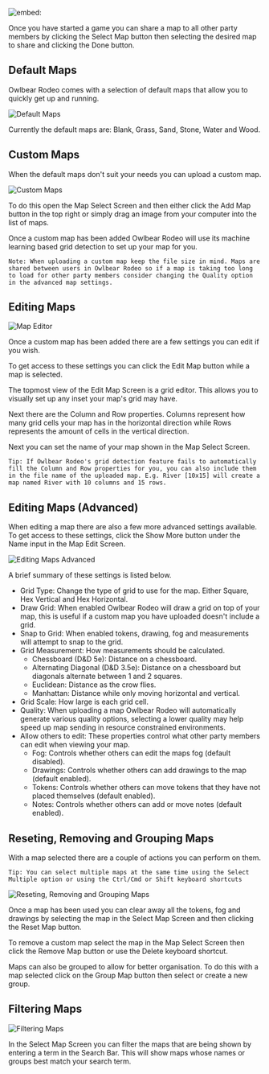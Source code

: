 ![embed:](https://www.youtube.com/embed/ztLDznOpmsg)

Once you have started a game you can share a map to all other party members by clicking the Select Map button then selecting the desired map to share and clicking the Done button.

## Default Maps

Owlbear Rodeo comes with a selection of default maps that allow you to quickly get up and running.

![Default Maps](defaultMaps)

Currently the default maps are: Blank, Grass, Sand, Stone, Water and Wood.

## Custom Maps

When the default maps don't suit your needs you can upload a custom map.

![Custom Maps](customMaps)

To do this open the Map Select Screen and then either click the Add Map button in the top right or simply drag an image from your computer into the list of maps.

Once a custom map has been added Owlbear Rodeo will use its machine learning based grid detection to set up your map for you.

`Note: When uploading a custom map keep the file size in mind. Maps are shared between users in Owlbear Rodeo so if a map is taking too long to load for other party members consider changing the Quality option in the advanced map settings.`

## Editing Maps

![Map Editor](mapEditor)

Once a custom map has been added there are a few settings you can edit if you wish.

To get access to these settings you can click the Edit Map button while a map is selected.

The topmost view of the Edit Map Screen is a grid editor. This allows you to visually set up any inset your map's grid may have.

Next there are the Column and Row properties. Columns represent how many grid cells your map has in the horizontal direction while Rows represents the amount of cells in the vertical direction.

Next you can set the name of your map shown in the Map Select Screen.

`Tip: If Owlbear Rodeo's grid detection feature fails to automatically fill the Column and Row properties for you, you can also include them in the file name of the uploaded map. E.g. River [10x15] will create a map named River with 10 columns and 15 rows.`

## Editing Maps (Advanced)

When editing a map there are also a few more advanced settings available.
To get access to these settings, click the Show More button under the Name input in the Map Edit Screen.

![Editing Maps Advanced](editingMapsAdvanced)

A brief summary of these settings is listed below.

- Grid Type: Change the type of grid to use for the map. Either Square, Hex Vertical and Hex Horizontal.
- Draw Grid: When enabled Owlbear Rodeo will draw a grid on top of your map, this is useful if a custom map you have uploaded doesn't include a grid.
- Snap to Grid: When enabled tokens, drawing, fog and measurements will attempt to snap to the grid.
- Grid Measurement: How measurements should be calculated.
  - Chessboard (D&D 5e): Distance on a chessboard.
  - Alternating Diagonal (D&D 3.5e): Distance on a chessboard but diagonals alternate between 1 and 2 squares.
  - Euclidean: Distance as the crow flies.
  - Manhattan: Distance while only moving horizontal and vertical.
- Grid Scale: How large is each grid cell.
- Quality: When uploading a map Owlbear Rodeo will automatically generate various quality options, selecting a lower quality may help speed up map sending in resource constrained environments.
- Allow others to edit: These properties control what other party members can edit when viewing your map.
  - Fog: Controls whether others can edit the maps fog (default disabled).
  - Drawings: Controls whether others can add drawings to the map (default enabled).
  - Tokens: Controls whether others can move tokens that they have not placed themselves (default enabled).
  - Notes: Controls whether others can add or move notes (default enabled).

## Reseting, Removing and Grouping Maps

With a map selected there are a couple of actions you can perform on them.

`Tip: You can select multiple maps at the same time using the Select Multiple option or using the Ctrl/Cmd or Shift keyboard shortcuts`

![Reseting, Removing and Grouping Maps](resetAndRemovingMaps)

Once a map has been used you can clear away all the tokens, fog and drawings by selecting the map in the Select Map Screen and then clicking the Reset Map button.

To remove a custom map select the map in the Map Select Screen then click the Remove Map button or use the Delete keyboard shortcut.

Maps can also be grouped to allow for better organisation. To do this with a map selected click on the Group Map button then select or create a new group.

## Filtering Maps

![Filtering Maps](filteringMaps)

In the Select Map Screen you can filter the maps that are being shown by entering a term in the Search Bar. This will show maps whose names or groups best match your search term.
